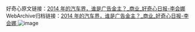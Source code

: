 好奇心原文链接：[2014 年的汽车界，谁是广告金主？_商业_好奇心日报-李会娜 ](https://www.qdaily.com/articles/8337.html)
WebArchive归档链接：[2014 年的汽车界，谁是广告金主？_商业_好奇心日报-李会娜 ](https://web.archive.org/web/https://www.qdaily.com/articles/8337.html)
![image](http://ww3.sinaimg.cn/large/007d5XDpgy1g3vcuf9727j30vy0hbn2k)